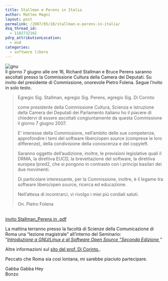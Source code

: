 ```yaml
---
title: Stallman e Perens in Italia
author: Matteo Magni
layout: post
permalink: /2007/05/28/stallman-e-perens-in-italia/
dsq_thread_id:
  - 1102732162
pdrp_attributionLocation:
  - end
categories:
  - software libero
---
```

![gnu][1]  
Il giorno 7 giugno alle ore 16, Richard Stallman e Bruce Perens saranno ascoltati presso la Commissione Cultura della Camera dei Deputati. Su invito del presidente di Commissione, onorevole Pietro Folena. Segue l’nvito in solo testo.

> Egregio Sig. Stallman, egregio Sig. Perens, egregio Sig. Di Corinto
> 
> come presidente della Commissione Cultura, Scienza e Istruzione della Camera dei Deputati dei Parlamento italiano ho il piacere di chiedervi di essere ascoltati congiuntamente da questa Commissione il giorno 7 giugno 2007.
> 
> E’ interesse della Commissione, nell’ambito delle sue competenze, approfondire i temi del software libero/open source (comprese le loro differenze), della condivisione della conoscenza e del copyleft.
> 
> Saranno oggetto dell’audizione, inoltre, le previsioni legislative quali il DRMA, la direttiva EUCD, la brevettazione del software, la direttiva europea Ipred2, che si pongono in contrasto con i principi basilari dei due movimenti.
> 
> Di particolare interessante, per la Commissione, inoltre, è il legame tra software libero/open source, ricerca ed educazione.
> 
> Nell’attesa di incontrarci, vi rivolgo i miei più cordiali saluti.
> 
> On. Pietro Folena

[  
invito Stallman_Perens in .pdf][2]

La mattina terranno presso la facoltà di Scienze della Comunicazione di Roma una &#8220;lezione magistrale&#8221; all&#8217;interno del Seminario:  
&#8220;*[Introduzione a GNU/Linux e al Software Open Source &#8220;Seconda Edizione ][3]*&#8221;

Altre informazioni sul [sito del prof. Di Corinto.][4].

Peccato che Roma sia così lontana, mi sarebbe piaciuto partecipare.

Gabba Gabba Hey  
Bonzo

<div class='kindleWidget kindleLight' >
  
</div>



 [1]: http://magni.me/wp-content/uploads/2007/05/gnu-head-banner.jpg
 [2]: http://www.dicorinto.it/wp-content/uploads/2007/05/invitation.pdf
 [3]: http://www.comunicazione.uniroma1.it/CorsiEsercitazioni.asp?IdLaurea=0&#038;IdCattedra=2019&#038;IdCorso=2554
 [4]: http://www.dicorinto.it/